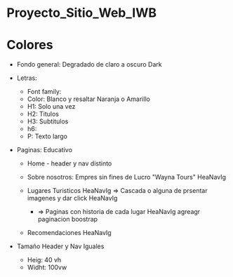 # Proyecto_Sitio_Web_IWB

# Colores

- Fondo general: Degradado de claro a oscuro Dark
- Letras:
  - Font family:
  - Color: Blanco y resaltar Naranja o Amarillo
  - H1: Solo una vez
  - H2: Titulos
  - H3: Subtitulos
  - h6:
  - P: Texto largo
- Paginas: Educativo

  - Home - header y nav distinto

  - Sobre nosotros: Empres sin fines de Lucro "Wayna Tours" HeaNavIg
  - Lugares Turisticos HeaNavIg
    => Cascada o alguna de prsentar imagenes y dar click HeaNavIg
    - => Paginas con historia de cada lugar HeaNavIg agreagr paginacion boostrap
  - Recomendaciones HeaNavIg

- Tamaño Header y Nav Iguales
  - Heig: 40 vh
  - Widht: 100vw
